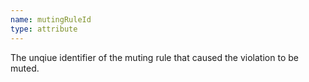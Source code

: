 ```yaml
---
name: mutingRuleId
type: attribute
---
```


The unqiue identifier of the muting rule that caused the violation to be muted.